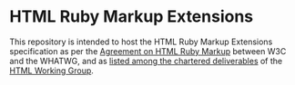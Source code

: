# HTML Ruby Markup Extensions

This repository is intended to host the HTML Ruby Markup Extensions specification
as per the [Agreement on HTML Ruby Markup](https://www.w3.org/2022/02/ruby-agreement.html)
between W3C and the WHATWG,
and as [listed among the chartered deliverables](https://www.w3.org/2022/06/html-wg-charter.html#ruby) of the [HTML Working Group](https://www.w3.org/groups/wg/htmlwg/).
